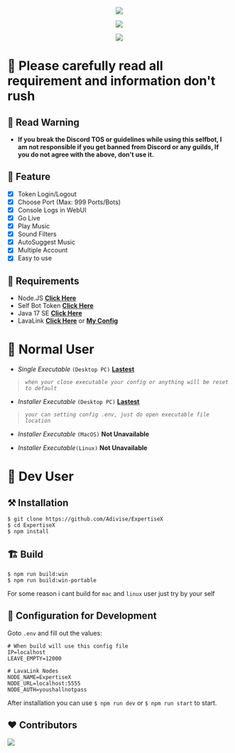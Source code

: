 <p align="center">
<img src="https://capsule-render.vercel.app/api?type=waving&color=gradient&height=200&section=header&text=ExpertiseX-v2&fontSize=80&fontAlignY=35&animation=twinkling&fontColor=gradient"/> </a> 
</p>

<p align="center"> 
  <a href="https://discord.gg/SNG3dh3MbR" target="_blank"> <img src="https://discordapp.com/api/guilds/903043706410643496/widget.png?style=banner2"/> </a> 
</p>

<p align="center"> 
  <a href="https://ko-fi.com/nanotect" target="_blank"> <img src="https://ko-fi.com/img/githubbutton_sm.svg"/> </a> 
</p>

# 🛑 Please carefully read all requirement and information don't rush

## 📌 Read Warning
- **If you break the Discord TOS or guidelines while using this selfbot, I am not responsible if you get banned from Discord or any guilds, If you do not agree with the above, don't use it.**

## 📑 Feature
- [x] Token Login/Logout
- [x] Choose Port (Max: 999 Ports/Bots)
- [x] Console Logs in WebUI
- [x] Go Live
- [x] Play Music
- [x] Sound Filters
- [x] AutoSuggest Music
- [x] Multiple Account
- [x] Easy to use

## 📎 Requirements

- Node.JS **[Click Here](https://nodejs.org/en/download/)**
- Self Bot Token **[Click Here](https://roze.lol/faq?question=How+do+I+add+a+token+to+my+account%3F)**
- Java 17 SE **[Click Here](https://download.oracle.com/java/17/archive/jdk-17.0.12_windows-x64_bin.msi)**
- LavaLink **[Click Here](https://lavalink.dev/getting-started/index.html)** or **[My Config](https://limewire.com/d/VjJ3l#m4PB0KUmaZ)**

# 🚩 Normal User
- *Single Executable* `(Desktop PC)` **[Lastest]()**
> *`when your close executable your config or anything will be reset to default`*

- *Installer Executable* `(Desktop PC)` **[Lastest]()**
> *`your can setting config .env, just do open executable file location`*

- *Installer Executable* `(MacOS)` **Not Unavailable**

- *Installer Executable*`(Linux)` **Not Unavailable**

# 🤖 Dev User

## ⚒️ Installation
```
$ git clone https://github.com/Adivise/ExpertiseX
$ cd ExpertiseX
$ npm install
```

## 🏗️ Build
```
$ npm run build:win
$ npm run build:win-portable
```

For some reason i cant build for `mac` and `linux` user just try by your self

## 📄 Configuration for Development

Goto `.env` and fill out the values:

```env
# When build will use this config file
IP=localhost
LEAVE_EMPTY=12000

# LavaLink Nodes
NODE_NAME=ExpertiseX
NODE_URL=localhost:5555
NODE_AUTH=youshallnotpass
```

After installation you can use `$ npm run dev` or `$ npm run start` to start.


## ❤️ Contributors

<a href="https://github.com/Adivise/ExpertiseX/graphs/contributors">
  <img src="https://contributors-img.web.app/image?repo=Adivise/ExpertiseX" />
</a>
